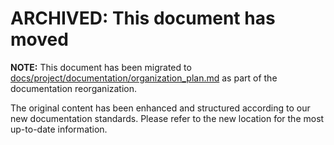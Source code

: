 # ARCHIVED: This document has moved

**NOTE:** This document has been migrated to [docs/project/documentation/organization_plan.md](../project/documentation/organization_plan.md) as part of the documentation reorganization.

The original content has been enhanced and structured according to our new documentation standards. Please refer to the new location for the most up-to-date information.
